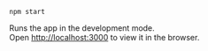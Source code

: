 
`npm start`

Runs the app in the development mode.<br>
Open [http://localhost:3000](http://localhost:3000) to view it in the browser.
